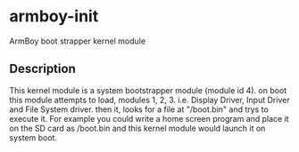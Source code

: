 # armboy-init
ArmBoy boot strapper kernel module 

## Description
This kernel module is a system bootstrapper module (module id 4). on boot this module 
attempts to load, modules 1, 2, 3. i.e. Display Driver, Input Driver and File System driver. 
then it, looks for a file at "/boot.bin" and trys to execute it. For example you could write a 
home screen program and place it on the SD card as /boot.bin and this kernel module would launch it 
on system boot.
